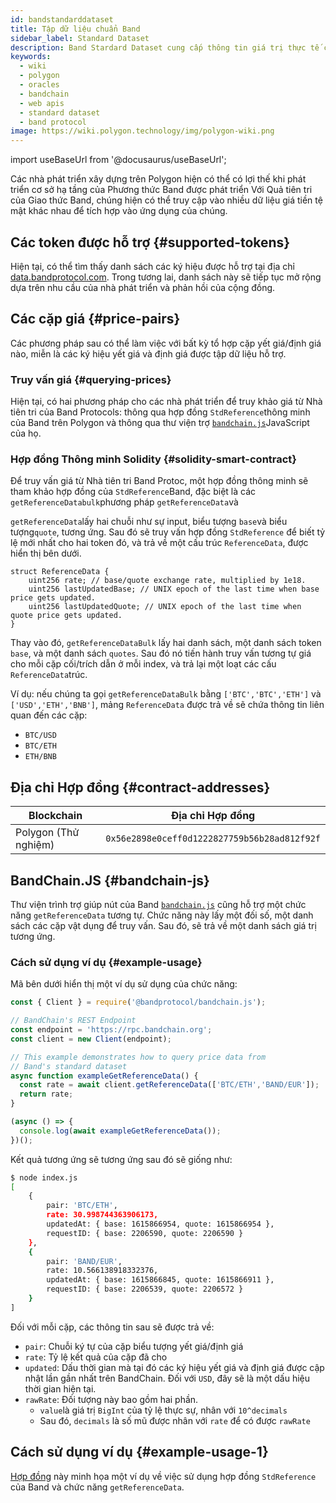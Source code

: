 ```yaml
---
id: bandstandarddataset
title: Tập dữ liệu chuẩn Band
sidebar_label: Standard Dataset
description: Band Stardard Dataset cung cấp thông tin giá trị thực tế cho hơn 196+ ký hiệu vượt qua tài sản crypto, trao đổi ngoại hối và hàng hóa
keywords:
  - wiki
  - polygon
  - oracles
  - bandchain
  - web apis
  - standard dataset
  - band protocol
image: https://wiki.polygon.technology/img/polygon-wiki.png
---
```

import useBaseUrl from '@docusaurus/useBaseUrl';

Các nhà phát triển xây dựng trên Polygon hiện có thể có lợi thế khi phát triển cơ sở hạ tầng của Phương thức Band được phát triển Với Quả tiên tri của Giao thức Band, chúng hiện có thể truy cập vào nhiều dữ liệu giá tiền tệ mật khác nhau để tích hợp vào ứng dụng của chúng.

## Các token được hỗ trợ {#supported-tokens}

Hiện tại, có thể tìm thấy danh sách các ký hiệu được hỗ trợ tại địa chỉ [data.bandprotocol.com](http://data.bandprotcool.com). Trong tương lai, danh sách này sẽ tiếp tục mở rộng dựa trên nhu cầu của nhà phát triển và phản hồi của cộng đồng.

## Các cặp giá {#price-pairs}

Các phương pháp sau có thể làm việc với bất kỳ tổ hợp cặp yết giá/định giá nào, miễn là các ký hiệu yết giá và định giá được tập dữ liệu hỗ trợ.

### Truy vấn giá {#querying-prices}

Hiện tại, có hai phương pháp cho các nhà phát triển để truy khảo giá từ Nhà tiên tri của Band Protocols: thông qua hợp đồng `StdReference`thông minh của Band trên Polygon và thông qua thư viện trợ [`bandchain.js`](https://www.npmjs.com/package/%40bandprotocol%2Fbandchain.js)JavaScript của họ.

### Hợp đồng Thông minh Solidity {#solidity-smart-contract}

Để truy vấn giá từ Nhà tiên tri Band Protoc, một hợp đồng thông minh sẽ tham khảo hợp đồng của `StdReference`Band, đặc biệt là các `getReferenceDatabulk`phương pháp `getReferenceData`và

`getReferenceData`lấy hai chuỗi như sự input, biểu tượng `base`và biểu tượng`quote`, tương ứng. Sau đó sẽ truy vấn hợp đồng `StdReference` để biết tỷ lệ mới nhất cho hai token đó, và trả về một cấu trúc `ReferenceData`, được hiển thị bên dưới.

```
struct ReferenceData {
    uint256 rate; // base/quote exchange rate, multiplied by 1e18.
    uint256 lastUpdatedBase; // UNIX epoch of the last time when base price gets updated.
    uint256 lastUpdatedQuote; // UNIX epoch of the last time when quote price gets updated.
}
```

Thay vào đó, `getReferenceDataBulk` lấy hai danh sách, một danh sách token `base`, và một danh sách `quotes`. Sau đó nó tiến hành truy vấn tương tự giá cho mỗi cặp cối/trích dẫn ở mỗi index, và trả lại một loạt các cấu `ReferenceData`trúc.

Ví dụ: nếu chúng ta gọi `getReferenceDataBulk` bằng `['BTC','BTC','ETH']` và `['USD','ETH','BNB']`, mảng `ReferenceData` được trả về sẽ chứa thông tin liên quan đến các cặp:

- `BTC/USD`
- `BTC/ETH`
- `ETH/BNB`

## Địa chỉ Hợp đồng {#contract-addresses}

| Blockchain | Địa chỉ Hợp đồng |
| -------------------- | :------------------------------------------: |
| Polygon (Thử nghiệm) | `0x56e2898e0ceff0d1222827759b56b28ad812f92f` |

## BandChain.JS {#bandchain-js}

Thư viện trình trợ giúp nút của Band [`bandchain.js`](https://www.npmjs.com/package/@bandprotocol/bandchain.js) cũng hỗ trợ một chức năng `getReferenceData` tương tự. Chức năng này lấy một đối số, một danh sách các cặp vật dụng để truy vấn. Sau đó, sẽ trả về một danh sách giá trị tương ứng.


### Cách sử dụng ví dụ {#example-usage}

Mã bên dưới hiển thị một ví dụ sử dụng của chức năng:

```javascript
const { Client } = require('@bandprotocol/bandchain.js');

// BandChain's REST Endpoint
const endpoint = 'https://rpc.bandchain.org';
const client = new Client(endpoint);

// This example demonstrates how to query price data from
// Band's standard dataset
async function exampleGetReferenceData() {
  const rate = await client.getReferenceData(['BTC/ETH','BAND/EUR']);
  return rate;
}

(async () => {
  console.log(await exampleGetReferenceData());
})();

```

Kết quả tương ứng sẽ tương ứng sau đó sẽ giống như:

```bash
$ node index.js
[
    {
        pair: 'BTC/ETH',
        rate: 30.998744363906173,
        updatedAt: { base: 1615866954, quote: 1615866954 },
        requestID: { base: 2206590, quote: 2206590 }
    },
    {
        pair: 'BAND/EUR',
        rate: 10.566138918332376,
        updatedAt: { base: 1615866845, quote: 1615866911 },
        requestID: { base: 2206539, quote: 2206572 }
    }
]
```

Đối với mỗi cặp, các thông tin sau sẽ được trả về:

- `pair`: Chuỗi ký tự của cặp biểu tượng yết giá/định giá
- `rate`: Tỷ lệ kết quả của cặp đã cho
- `updated`: Dấu thời gian mà tại đó các ký hiệu yết giá và định giá được cập nhật lần gần nhất trên BandChain. Đối với `USD`, đây sẽ là một dấu hiệu thời gian hiện tại.
- `rawRate`: Đối tượng này bao gồm hai phần.
  - `value`là giá trị `BigInt` của tỷ lệ thực sự, nhân với `10^decimals`
  - Sau đó, `decimals` là số mũ được nhân với `rate` để có được `rawRate`

## Cách sử dụng ví dụ {#example-usage-1}

[Hợp đồng](https://gist.github.com/tansawit/a66d460d4e896aa94a0790df299251db) này minh họa một ví dụ về việc sử dụng hợp đồng `StdReference` của Band và chức năng `getReferenceData`.
